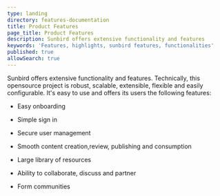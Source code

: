 ```yaml
---
type: landing
directory: features-documentation
title: Product Features
page_title: Product Features
description: Sunbird offers extensive functionality and features 
keywords: 'Features, highlights, sunbird features, functionalities'
published: true
allowSearch: true
--- 
```


Sunbird offers extensive functionality and features. Technically, this opensource project is robust, scalable, extensible, flexible and easily configurable. It's easy to use and offers its users the following features:

* Easy onboarding

* Simple sign in

* Secure user management

* Smooth content creation,review, publishing and consumption

* Large library of resources

* Ability to collaborate, discuss and partner

* Form communities
